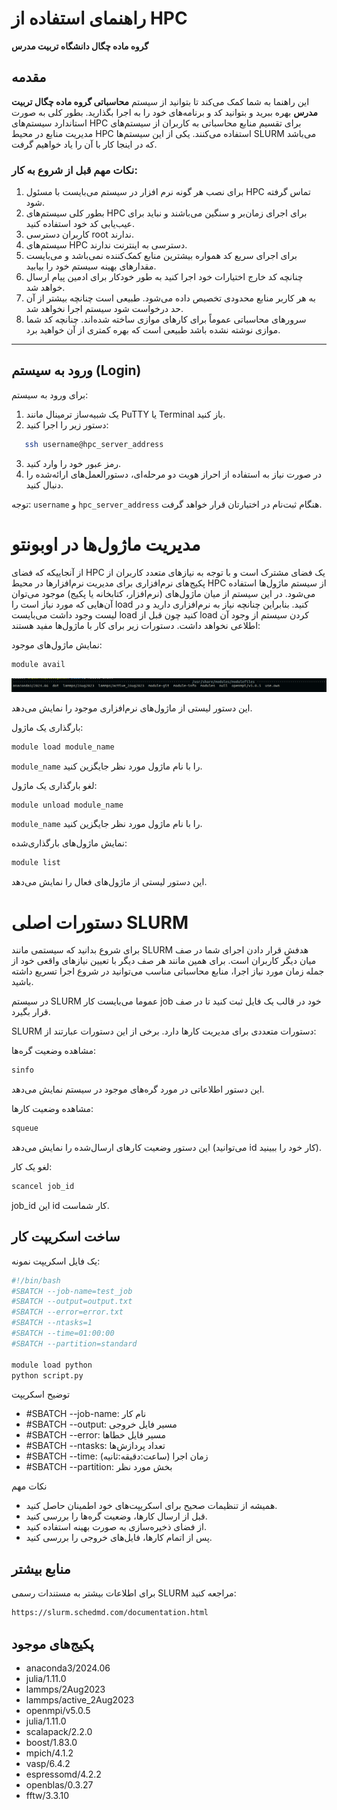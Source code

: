 # راهنمای استفاده از HPC

**گروه ماده چگال دانشگاه تربیت مدرس**  

## مقدمه
این راهنما به شما کمک می‌کند تا بتوانید از سیستم **محاسباتی گروه ماده چگال تربیت مدرس** بهره ببرید و بتوانید کد و برنامه‌های خود را به اجرا بگذارید. بطور کلی به صورت استاندارد سیستم‌های HPC برای تقسیم منابع محاسباتی به کاربران از سیستم‌های مدیریت منابع در محیط HPC استفاده می‌کنند. یکی از این سیستم‌ها SLURM می‌باشد که در اینجا کار با آن را یاد خواهیم گرفت.

### نکات مهم قبل از شروع به کار:
1. برای نصب هر گونه نرم افزار در سیستم می‌بایست با مسئول HPC تماس گرفته شود.
2. بطور کلی سیستم‌های HPC برای اجرای زمان‌بر و سنگین می‌باشند و نباید برای عیب‌یابی کد خود استفاده کنید.
3. کاربران دسترسی root ندارند.
4. سیستم‌های HPC دسترسی به اینترنت ندارند.
5. برای اجرای سریع کد همواره بیشترین منابع کمک‌کننده نمی‌باشد و می‌بایست مقدارهای بهینه سیستم خود را بیابید.
6. چنانچه کد خارج اختیارات خود اجرا کنید به طور خودکار برای ادمین پیام ارسال خواهد شد.
7. به هر کاربر منابع محدودی تخصیص داده می‌شود. طبیعی است چنانچه بیشتر از آن حد درخواست شود سیستم اجرا نخواهد شد.
8. سرورهای محاسباتی عموماً برای کارهای موازی ساخته شده‌اند. چنانچه کد شما موازی نوشته نشده باشد طبیعی است که بهره کمتری از آن خواهید برد.

---

## ورود به سیستم (Login)
برای ورود به سیستم:
1. یک شبیه‌ساز ترمینال مانند PuTTY یا Terminal باز کنید.
2. دستور زیر را اجرا کنید:
```bash
   ssh username@hpc_server_address
```
3. رمز عبور خود را وارد کنید.
4. در صورت نیاز به استفاده از احراز هویت دو مرحله‌ای، دستورالعمل‌های ارائه‌شده را دنبال کنید.

توجه: `username` و `hpc_server_address` هنگام ثبت‌نام در اختیارتان قرار خواهد گرفت.

# مدیریت ماژول‌ها در اوبونتو
از آنجاییکه که فضای HPC یک فضای مشترک است و با توجه به نیازهای متعدد کاربران از پکیج‌های نرم‌افزاری برای مدیریت نرم‌افزارها در محیط HPC از سیستم ماژول‌ها استفاده می‌شود. در این سیستم از میان ماژول‌های (نرم‌افزار، کتابخانه یا پکیج) موجود می‌توان آن‌هایی که مورد نیاز است را load کنید. بنابراین چنانچه نیاز به نرم‌افزاری دارید و در لیست وجود داشت می‌بایست load کنید چون قبل از load کردن سیستم از وجود آن اطلاعی نخواهد داشت.
دستورات زیر برای کار با ماژول‌ها مفید هستند:

نمایش ماژول‌های موجود:

```bash 
module avail
```
![alt text](module_avail.png)


این دستور لیستی از ماژول‌های نرم‌افزاری موجود را نمایش می‌دهد.

بارگذاری یک ماژول:

```bash 
module load module_name
```


`module_name` را با نام ماژول مورد نظر جایگزین کنید.

لغو بارگذاری یک ماژول:

```bash
module unload module_name

```


`module_name` را با نام ماژول مورد نظر جایگزین کنید.

نمایش ماژول‌های بارگذاری‌شده:

```bash
module list
```

این دستور لیستی از ماژول‌های فعال را نمایش می‌دهد.

# دستورات اصلی SLURM

برای شروع بدانید که سیستمی مانند SLURM هدفش قرار دادن اجرای شما در صف میان دیگر کاربران است. برای همین مانند هر صف دیگر با تعیین نیازهای واقعی خود از جمله زمان مورد نیاز اجرا، منابع محاسباتی مناسب می‌توانید در شروع اجرا تسریع داشته باشید.

در سیستم SLURM عموما می‌بایست کار job خود در قالب یک فایل ثبت کنید تا در صف قرار بگیرد.

SLURM دستورات متعددی برای مدیریت کارها دارد. برخی از این دستورات عبارتند از:


مشاهده وضعیت گره‌ها:

```bash
sinfo
```

این دستور اطلاعاتی در مورد گره‌های موجود در سیستم نمایش می‌دهد.

مشاهده وضعیت کارها:

```bash
squeue

```
این دستور وضعیت کارهای ارسال‌شده را نمایش می‌دهد (می‌توانید id کار خود را ببینید).



لغو یک کار:

```bash
scancel job_id

```
job_id این id کار شماست.

## ساخت اسکریپت کار
یک فایل اسکریپت نمونه:

```bash
#!/bin/bash
#SBATCH --job-name=test_job
#SBATCH --output=output.txt
#SBATCH --error=error.txt
#SBATCH --ntasks=1
#SBATCH --time=01:00:00
#SBATCH --partition=standard

module load python
python script.py
```

توضیح اسکریپت

- #SBATCH --job-name: نام کار
- #SBATCH --output: مسیر فایل خروجی
- #SBATCH --error: مسیر فایل خطاها
- #SBATCH --ntasks: تعداد پردازش‌ها
- #SBATCH --time: زمان اجرا (ساعت:دقیقه:ثانیه)
- #SBATCH --partition: بخش مورد نظر

نکات مهم


- همیشه از تنظیمات صحیح برای اسکریپت‌های خود اطمینان حاصل کنید.
- قبل از ارسال کارها، وضعیت گره‌ها را بررسی کنید.
- از فضای ذخیره‌سازی به صورت بهینه استفاده کنید.
- پس از اتمام کارها، فایل‌های خروجی را بررسی کنید.

## منابع بیشتر
برای اطلاعات بیشتر به مستندات رسمی SLURM مراجعه کنید:

```bash
https://slurm.schedmd.com/documentation.html

```

## پکیج‌های موجود

- anaconda3/2024.06 
- julia/1.11.0
- lammps/2Aug2023
- lammps/active_2Aug2023
- openmpi/v5.0.5
- julia/1.11.0
- scalapack/2.2.0
- boost/1.83.0
- mpich/4.1.2
- vasp/6.4.2     
- espressomd/4.2.2 
- openblas/0.3.27  
- fftw/3.3.10
